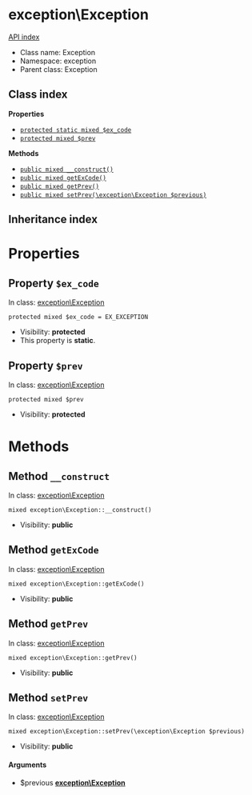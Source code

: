 # exception\Exception
[API index](../API-index.md)






* Class name: Exception
* Namespace: exception
* Parent class: Exception




## Class index

**Properties**
* [`protected static mixed $ex_code`](#property-ex_code)
* [`protected mixed $prev`](#property-prev)

**Methods**
* [`public mixed __construct()`](#method-__construct)
* [`public mixed getExCode()`](#method-getExCode)
* [`public mixed getPrev()`](#method-getPrev)
* [`public mixed setPrev(\exception\Exception $previous)`](#method-setPrev)


## Inheritance index





# Properties


## Property `$ex_code`
In class: [exception\Exception](#top)

```
protected mixed $ex_code = EX_EXCEPTION
```





* Visibility: **protected**
* This property is **static**.


## Property `$prev`
In class: [exception\Exception](#top)

```
protected mixed $prev
```





* Visibility: **protected**


# Methods


## Method `__construct`
In class: [exception\Exception](#top)

```
mixed exception\Exception::__construct()
```





* Visibility: **public**



## Method `getExCode`
In class: [exception\Exception](#top)

```
mixed exception\Exception::getExCode()
```





* Visibility: **public**



## Method `getPrev`
In class: [exception\Exception](#top)

```
mixed exception\Exception::getPrev()
```





* Visibility: **public**



## Method `setPrev`
In class: [exception\Exception](#top)

```
mixed exception\Exception::setPrev(\exception\Exception $previous)
```





* Visibility: **public**

#### Arguments

* $previous **[exception\Exception](../exception/Exception.md)**


